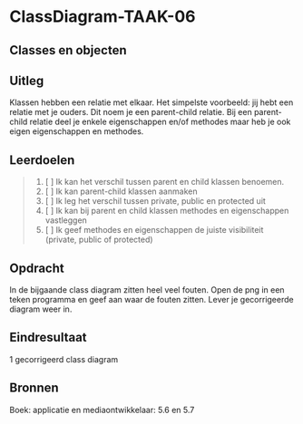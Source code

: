 # ClassDiagram-TAAK-06

## Classes en objecten

## Uitleg

Klassen hebben een relatie met elkaar. Het simpelste voorbeeld: jij hebt een relatie met je ouders. Dit noem je een parent-child relatie. Bij een parent-child relatie deel je enkele eigenschappen en/of methodes maar heb je ook eigen eigenschappen en methodes.

## Leerdoelen

> 1. [ ] Ik kan het verschil tussen parent en child klassen benoemen.
> 2. [ ] Ik kan parent-child klassen aanmaken
> 3. [ ] Ik leg het verschil tussen private, public en protected uit
> 4. [ ] Ik kan bij parent en child klassen methodes en eigenschappen vastleggen
> 5. [ ] Ik geef methodes en eigenschappen de juiste visibiliteit (private, public of protected)

## Opdracht
In de bijgaande class diagram zitten heel veel fouten. Open de png in een teken programma en geef aan waar de fouten zitten. Lever je gecorrigeerde diagram weer in.

## Eindresultaat
1 gecorrigeerd class diagram

## Bronnen
Boek: applicatie en mediaontwikkelaar:  5.6 en 5.7
